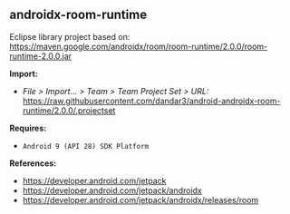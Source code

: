 ## androidx-room-runtime

Eclipse library project based on:<br/>
https://maven.google.com/androidx/room/room-runtime/2.0.0/room-runtime-2.0.0.jar

**Import:**
- _File > Import... > Team > Team Project Set > URL:_<br/>
  https://raw.githubusercontent.com/dandar3/android-androidx-room-runtime/2.0.0/.projectset

**Requires:**
- `Android 9 (API 28) SDK Platform`

**References:**
- https://developer.android.com/jetpack
- https://developer.android.com/jetpack/androidx
- https://developer.android.com/jetpack/androidx/releases/room
